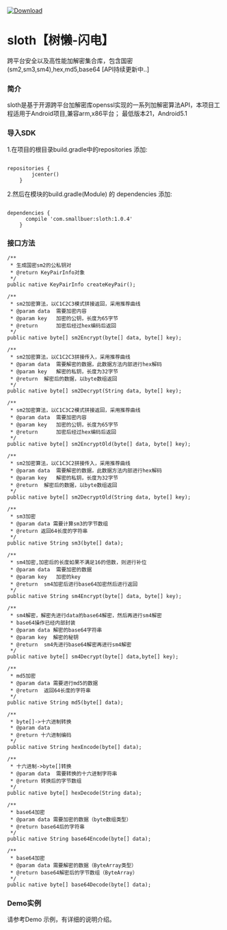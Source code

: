 [ ![Download](https://api.bintray.com/packages/smallbuer/security/sloth/images/download.svg) ](https://bintray.com/smallbuer/security/sloth/_latestVersion)

# sloth【树懒-闪电】
跨平台安全以及高性能加解密集合库，包含国密(sm2,sm3,sm4),hex,md5,base64 [API持续更新中..]


### 简介
sloth是基于开源跨平台加解密库openssl实现的一系列加解密算法API，本项目工程适用于Android项目,兼容arm,x86平台；
最低版本21，Android5.1


### 导入SDK

1.在项目的根目录build.gradle中的repositories 添加:
```

repositories {
        jcenter()
    }

```
2.然后在模块的build.gradle(Module) 的 dependencies 添加:
```

dependencies {
      compile 'com.smallbuer:sloth:1.0.4'
    }

```



### 接口方法

```
/**
 * 生成国密sm2的公私钥对
 * @return KeyPairInfo对象
 */
public native KeyPairInfo createKeyPair();
```

```
/**
 * sm2加密算法，以C1C2C3模式拼接返回，采用推荐曲线
 * @param data  需要加密内容
 * @param key   加密的公钥，长度为65字节
 * @return      加密后经过hex编码后返回
 */
public native byte[] sm2Encrypt(byte[] data, byte[] key);
```

```
/**
 * sm2加密算法，以C1C2C3拼接传入，采用推荐曲线
 * @param data  需要解密的数据，此数据方法内部进行hex解码
 * @param key   解密的私钥，长度为32字节
 * @return  解密后的数据，以byte数组返回
 */
public native byte[] sm2Decrypt(String data, byte[] key);
```


```
/**
 * sm2加密算法，以C1C3C2模式拼接返回，采用推荐曲线
 * @param data  需要加密内容
 * @param key   加密的公钥，长度为65字节
 * @return      加密后经过hex编码后返回
 */
public native byte[] sm2EncryptOld(byte[] data, byte[] key);
```

```
/**
 * sm2加密算法，以C1C3C2拼接传入，采用推荐曲线
 * @param data  需要解密的数据，此数据方法内部进行hex解码
 * @param key   解密的私钥，长度为32字节
 * @return  解密后的数据，以byte数组返回
 */
public native byte[] sm2DecryptOld(String data, byte[] key);
```



```
/**
 * sm3加密
 * @param data 需要计算sm3的字节数组
 * @return 返回64长度的字符串
 */
public native String sm3(byte[] data);
```

```
/**
 * sm4加密,加密后的长度如果不满足16的倍数，则进行补位
 * @param data  需要加密的数据
 * @param key   加密的key
 * @return  sm4加密后进行base64加密然后进行返回
 */
public native String sm4Encrypt(byte[] data, byte[] key);
```

```
/**
 * sm4解密，解密先进行data的base64解密，然后再进行sm4解密
 * base64操作已经内部封装
 * @param data 解密的base64字符串
 * @param key  解密的秘钥
 * @return  sm4先进行base64解密再进行sm4解密
 */
public native byte[] sm4Decrypt(byte[] data,byte[] key);
```

```
/**
 * md5加密
 * @param data 需要进行md5的数据
 * @return  返回64长度的字符串
 */
public native String md5(byte[] data);
```

```
/**
 * byte[]->十六进制转换
 * @param data
 * @return 十六进制编码
 */
public native String hexEncode(byte[] data);
```

```
/**
 * 十六进制->byte[]转换
 * @param data  需要转换的十六进制字符串
 * @return 转换后的字节数组
 */
public native byte[] hexDecode(String data);
```

```
/**
 * base64加密
 * @param data 需要加密的数据（byte数组类型）
 * @return base64后的字符串
 */
public native String base64Encode(byte[] data);

```

```
/**
 * base64加密
 * @param data 需要解密的数据（ByteArray类型）
 * @return base64解密后的字节数组（ByteArray）
 */
public native byte[] base64Decode(byte[] data);
```



### Demo实例

请参考Demo 示例，有详细的说明介绍。

